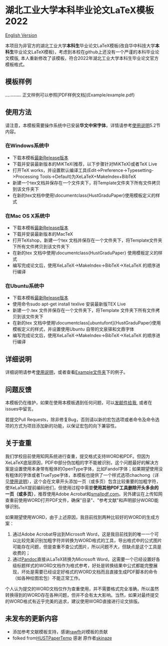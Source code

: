 # 湖北工业大学本科毕业论文LaTeX模板 2022

[English Version](README-EN.md)

本项目为非官方的湖北工业大学**本科生**毕业论文LaTeX模板(改自华中科技大学**本科生**毕业论文LaTeX模板)，考虑到本校在github上还没有一个严谨的本科毕业论文模版, 本人重新修改了该模板，符合2022年湖北工业大学本科生毕业论文官方模板格式。

## 模板样例
<img src="https://jarviszuo-tencent-img-1302316844.cos.ap-chengdu.myqcloud.com/img/markdownImg/c8ab6b5637ebad0e5e65bfd3e95b8a96.png" alt="image-20220313212945083" style="zoom: 25%;" />
正文样例可以参照[PDF样例文档](Example/example.pdf)

## 使用方法

请注意，本模板需要操作系统中已安装**华文中宋字体**，详情请参考[使用说明](Instruction/HGP.pdf)5.2节内容。

### 在Windows系统中
* 下载本模板[最新Release版本]()
* 下载并安装最新版本的MiKTeX(推荐，以下步骤针对MiKTeX)或者TeX Live
* 打开TeX works，并设置默认编译工具(Edit->Preference->Typesetting->Processing Tools->Default)为XeLaTeX+MakeIndex+BibTeX
* 新建一个tex文档并保存在一个文件夹下，将Template文件夹下所有文件拷贝到该文件夹下
* 在新的tex文档中使用\documentclass{HustGraduPaper}使用模板定义的样式

### 在Mac OS X系统中
* 下载本模板[最新Release版本]()
* 下载并安装最新版本的MacTeX
* 打开TeXshop，新建一个tex 文档并保存在一个文件夹下，将Template文件夹下所有文件拷贝到该文件夹下
* 在新的tex 文档中使用\documentclass{HustGraduPaper} 使用模板定义的样式
* 编写完成论文后，使用XeLaTeX->MakeIndex->BibTeX->XeLaTeX 的顺序进行编译

### 在Ubuntu系统中
* 下载本模板[最新Release版本]()
* 使用命令sudo apt-get install texlive 安装最新版TEX Live
* 新建一个.tex 文件并保存在一个文件夹下，将Template 文件夹下所有文件拷贝到该文件夹下
* 在新的tex 文档中使用\documentclass[ubuntufont]{HustGraduPaper}使用模板定义的样式，并设置使用Ubuntu 自带的文泉驿和文鼎字体
* 编写完成论文后，使用XeLaTeX->MakeIndex->BibTeX->XeLaTeX 的顺序进行编译

## 详细说明
详细说明请参考[使用说明](Instruction/HGP.pdf)，或者查看[Example文件夹](Example)下的例子。

## 问题反馈
本模板仍在维护，如果在使用本模板遇到任何问题，可以[发邮件给我](mailto:jasonleft@qq.com), 或者在issues中留言。

若提交Pull Requests，除非修复Bug，否则请以新的宏包选项或者命令及命令选项的方式为项目添加新的功能，以保证宏包的向下兼容性。

## 关于查重
我们学校目前使用知网系统进行查重，提交格式支持WORD和PDF。但因为XeLaTeX底层原因，PDF中部分伪加粗的字不能被识别，这个问题最好的解决方案是设置使用本身带有粗体的OpenType字体，比如Fandol字体；如果期望使用没有粗体的字体或者TrueType字体，本模板也提供了一个样式选项chachong（详见[使用说明](Instruction/HGP.pdf)），这个会在文章开头添加一页（或多页）包含比较重要的加粗字符，使XeLaTeX提前编码他们，但使用过程中需要**使用其他PDF工具删除开头多余的一页（或多页）**，推荐使用Adobe Acrobat和[smallpdf.com](https://smallpdf.com/split-pdf)。另外建议在上传知网查重前使用WORD打开PDF文件，确保"目录"、"参考文献"和声明部分WORD能够识别。

如果期望使用WORD，由于上述原因，我目前找到两种比较好的WORD的生成方案：

1. 通过Adobe Acrobat导出到Microsoft Word，这是我目前找到的唯一一个可以比较完美识别加粗字符并转换为WORD格式的工具，导出格式中的公式图片可能存在问题，但是查重不查公式图片，所以问题不大，但缺点是这个工具是收费的；
2. 通过[Pandoc](http://pandoc.org/)直接从LaTeX转换为Microsoft Word，这需要一个已经设置好各级标题样式的WORD文档作为格式参考，好处是转换结果中公式都能完整展现，坏处是需要已经设定好格式的WORD文档而且直接生成PDF脚本的命令（如各种绘图宏包）不能正常工作。

个人认为提交的WORD文档仅作为查重使用，并不需要格式完全准确，所以虽然转换得到的WORD存在各种问题，但并不会有太大影响。当然，如果对最终提交的WORD格式有近乎完美的追求，建议使用WORD直接进行论文排版。

## 未发布的更新内容
* 添加参考文献模板支持，感谢[rawfh](https://github.com/rawfh)对模板的贡献
* folked from[HUSTPaperTemp](https://github.com/skinaze/HUSTPaperTemp) 感谢 原作者[skinaze](https://github.com/skinaze)

